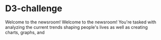 # D3-challenge
Welcome to the newsroom! Welcome to the newsroom! You're tasked with analyzing the current trends shaping people's lives as well as creating charts, graphs, and